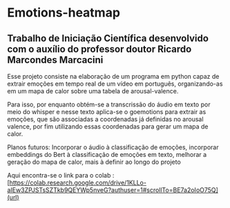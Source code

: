 # Emotions-heatmap
## Trabalho de Iniciação Científica desenvolvido com o auxílio do professor doutor Ricardo Marcondes Marcacini

Esse projeto consiste na elaboração de um programa em python capaz de extrair emoções em tempo real de um vídeo em português, organizando-as em um mapa de calor sobre uma tabela de arousal-valence.

Para isso, por enquanto obtém-se a transcrissão do áudio em texto por meio do whisper e nesse texto aplica-se o goemotions para extrair as emoções, que são associadas a coordenadas já definidas no arousal valence, por fim utilizando essas coordenadas para gerar um mapa de calor.

Planos futuros: Incorporar o áudio à classificação de emoções, incorporar embeddings do Bert à classificação de emoções em texto, melhorar a geração do mapa de calor, mais à definir ao longo do projeto

Aqui encontra-se o link para o colab : [https://colab.research.google.com/drive/1KLLo-aIEw3ZPJSTsSZTkb9QEYWp5nveG?authuser=1#scrollTo=BE7a2oIoO75Q](url)
